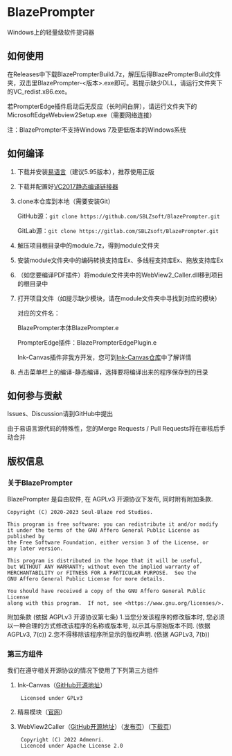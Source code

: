 # BlazePrompter

Windows上的轻量级软件提词器

## 如何使用

在Releases中下载BlazePrompterBuild.7z，解压后得BlazePrompterBuild文件夹，双击里BlazePrompter-<版本>.exe即可。若提示缺少DLL，请运行文件夹下的VC_redist.x86.exe。

若PrompterEdge插件启动后无反应（长时间白屏），请运行文件夹下的MicrosoftEdgeWebview2Setup.exe（需要网络连接）

注：BlazePrompter不支持Windows 7及更低版本的Windows系统

## 如何编译

1. 下载并安装[易语言](http://dywt.com.cn/pdown.htm)（建议5.95版本），推荐使用正版

2. 下载并配置好[VC2017静态编译链接器](https://d.125.la/thread-317-1-1.html)

3. clone本仓库到本地（需要安装Git）
   
   GitHub源：`git clone https://github.com/SBLZsoft/BlazePrompter.git`
   
   GitLab源：`git clone https://gitlab.com/SBLZsoft/BlazePrompter.git`

4. 解压项目根目录中的module.7z，得到module文件夹

5. 安装module文件夹中的编码转换支持库Ex、多线程支持库Ex、拖放支持库Ex

6. （如您要编译PDF插件）将module文件夹中的WebView2_Caller.dll移到项目的根目录中

7. 打开项目文件（如提示缺少模块，请在module文件夹中寻找到对应的模块）
   
   对应的文件名：
   
   BlazePrompter本体BlazePrompter.e
   
   PrompterEdge插件：BlazePrompterEdgePlugin.e
   
   Ink-Canvas插件非我方开发，您可到[Ink-Canvas仓库](https://github.com/WXRIW/Ink-Canvas)中了解详情

8. 点击菜单栏上的编译-静态编译，选择要将编译出来的程序保存到的目录

## 如何参与贡献

Issues、Discussion请到GitHub中提出

由于易语言源代码的特殊性，您的Merge Requests / Pull Requests将在审核后手动合并

## 版权信息

### 关于BlazePrompter

BlazePrompter 是自由软件, 在 AGPLv3 开源协议下发布, 同时附有附加条款.

    Copyright (C) 2020-2023 Soul-Blaze rod Studios.
    
    This program is free software: you can redistribute it and/or modify
    it under the terms of the GNU Affero General Public License as published by
    the Free Software Foundation, either version 3 of the License, or
    any later version.
    
    This program is distributed in the hope that it will be useful,
    but WITHOUT ANY WARRANTY; without even the implied warranty of
    MERCHANTABILITY or FITNESS FOR A PARTICULAR PURPOSE.  See the
    GNU Affero General Public License for more details.
    
    You should have received a copy of the GNU Affero General Public License
    along with this program.  If not, see <https://www.gnu.org/licenses/>.

附加条款 (依据 AGPLv3 开源协议第七条)
1.当您分发该程序的修改版本时, 您必须以一种合理的方式修改该程序的名称或版本号, 以示其与原始版本不同. (依据 AGPLv3, 7(c))
2.您不得移除该程序所显示的版权声明. (依据 AGPLv3, 7(b))

### 第三方组件

我们在遵守相关开源协议的情况下使用了下列第三方组件

1. Ink-Canvas（[GitHub开源地址](https://github.com/WXRIW/Ink-Canvas)）
   
        Licensed under GPLv3

2. 精易模块（[官网](https://ec.125.la)）

3. WebView2Caller（[GitHub开源地址](https://github.com/Admenri/WebView2Caller)）（[发布页](https://bbs.125.la/thread-14756782-1-2.html)）（[下载页](https://www.eyuyan.la/post/20925.html)）
   
        Copyright (C) 2022 Admenri.
        Licenced under Apache License 2.0